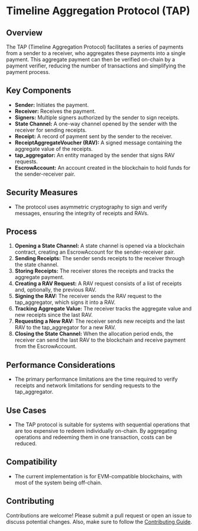 # Timeline Aggregation Protocol (TAP)

## Overview

The TAP (Timeline Aggregation Protocol) facilitates a series of payments from a sender to a receiver, who aggregates these payments into a single payment. This aggregate payment can then be verified on-chain by a payment verifier, reducing the number of transactions and simplifying the payment process.

## Key Components

- **Sender:** Initiates the payment.
- **Receiver:** Receives the payment.
- **Signers:** Multiple signers authorized by the sender to sign receipts.
- **State Channel:** A one-way channel opened by the sender with the receiver for sending receipts.
- **Receipt:** A record of payment sent by the sender to the receiver.
- **ReceiptAggregateVoucher (RAV):** A signed message containing the aggregate value of the receipts.
- **tap_aggregator:** An entity managed by the sender that signs RAV requests.
- **EscrowAccount:** An account created in the blockchain to hold funds for the sender-receiver pair.

## Security Measures

- The protocol uses asymmetric cryptography to sign and verify messages, ensuring the integrity of receipts and RAVs.

## Process

1. **Opening a State Channel:** A state channel is opened via a blockchain contract, creating an EscrowAccount for the sender-receiver pair.
2. **Sending Receipts:** The sender sends receipts to the receiver through the state channel.
3. **Storing Receipts:** The receiver stores the receipts and tracks the aggregate payment.
4. **Creating a RAV Request:** A RAV request consists of a list of receipts and, optionally, the previous RAV.
5. **Signing the RAV:** The receiver sends the RAV request to the tap_aggregator, which signs it into a RAV.
6. **Tracking Aggregate Value:** The receiver tracks the aggregate value and new receipts since the last RAV.
7. **Requesting a New RAV:** The receiver sends new receipts and the last RAV to the tap_aggregator for a new RAV.
8. **Closing the State Channel:** When the allocation period ends, the receiver can send the last RAV to the blockchain and receive payment from the EscrowAccount.

## Performance Considerations

- The primary performance limitations are the time required to verify receipts and network limitations for sending requests to the tap_aggregator.

## Use Cases

- The TAP protocol is suitable for systems with sequential operations that are too expensive to redeem individually on-chain. By aggregating operations and redeeming them in one transaction, costs can be reduced.

## Compatibility

- The current implementation is for EVM-compatible blockchains, with most of the system being off-chain.

## Contributing

Contributions are welcome! Please submit a pull request or open an issue to discuss potential changes.
Also, make sure to follow the [Contributing Guide](CONTRIBUTING.md).